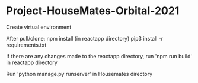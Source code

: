 # Project-HouseMates-Orbital-2021

Create virtual environment

After pull/clone:
npm install (in reactapp directory)
pip3 install -r requirements.txt

If there are any changes made to the reactapp directory, run 'npm run build' in reactapp directory

Run 'python manage.py runserver' in Housemates directory
